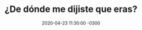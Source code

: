 ---
layout: post
category: Coqueto Escenario
date: 2020-04-23 11:30:00 -0300
title: ¿De dónde me dijiste que eras?
image: https://oceano.uy/api/images/programas/Abrepalabra/fgr02.jpg
summary: Lubo Adusto y un nuevo capítulo de "Pandemia en la torre", quizá el más flojo de todos, con solo 22 minutos. De yapa las declaraciones de Alejandro Lembo en Sport, la pregunta de Charquero y el nuevo idioma que inventó Jokas
file: https://audios.oceanofm.com/programas/Abrepalabra/20-04-23coqueto.mp3
duration: 25:05
oceanourl: https://oceano.uy/abrepalabra/coqueto-escenario/21523-de-donde-me-dijiste-que-eras
---